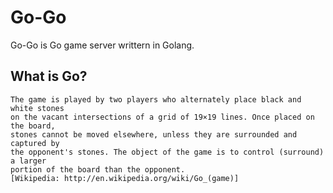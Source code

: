 Go-Go
=====

Go-Go is Go game server writtern in Golang.

What is Go?
-----------

    The game is played by two players who alternately place black and white stones
    on the vacant intersections of a grid of 19×19 lines. Once placed on the board,
    stones cannot be moved elsewhere, unless they are surrounded and captured by 
    the opponent's stones. The object of the game is to control (surround) a larger
    portion of the board than the opponent.
    [Wikipedia: http://en.wikipedia.org/wiki/Go_(game)]

